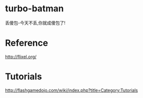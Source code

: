 turbo-batman
============

丢傻包-今天不丢,你就成傻包了!

Reference
============
http://flixel.org/

Tutorials
============
http://flashgamedojo.com/wiki/index.php?title=Category:Tutorials
